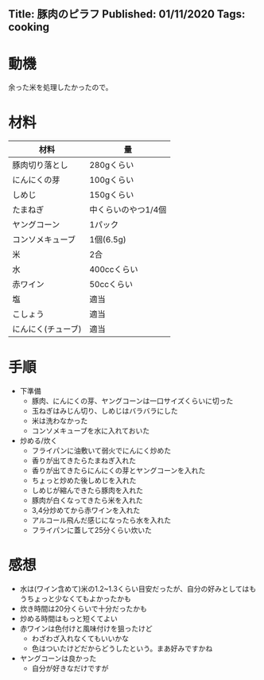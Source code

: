 Title: 豚肉のピラフ
Published: 01/11/2020
Tags: cooking 
---
# 動機
余った米を処理したかったので。

# 材料
|材料|量|
|---|---|
|豚肉切り落とし|280gくらい|
|にんにくの芽|100gくらい|
|しめじ|150gくらい|
|たまねぎ|中くらいのやつ1/4個|
|ヤングコーン|1パック|
|コンソメキューブ|1個(6.5g)|
|米|2合|
|水|400ccくらい|
|赤ワイン|50ccくらい|
|塩|適当|
|こしょう|適当|
|にんにく(チューブ)|適当|

# 手順
* 下準備
  * 豚肉、にんにくの芽、ヤングコーンは一口サイズくらいに切った
  * 玉ねぎはみじん切り、しめじはバラバラにした
  * 米は洗わなかった
  * コンソメキューブを水に入れておいた
* 炒める/炊く
  * フライパンに油敷いて弱火でにんにく炒めた
  * 香りが出てきたらたまねぎ入れた
  * 香りが出てきたらにんにくの芽とヤングコーンを入れた
  * ちょっと炒めた後しめじを入れた
  * しめじが縮んできたら豚肉を入れた
  * 豚肉が白くなってきたら米を入れた
  * 3,4分炒めてから赤ワインを入れた
  * アルコール飛んだ感じになったら水を入れた
  * フライパンに蓋して25分くらい炊いた

# 感想
* 水は(ワイン含めて)米の1.2~1.3くらい目安だったが、自分の好みとしてはもうちょっと少なくてもよかったかも
* 炊き時間は20分くらいで十分だったかも
* 炒める時間はもっと短くてよい
* 赤ワインは色付けと風味付けを狙ったけど
  * わざわざ入れなくてもいいかな
  * 色はついたけどだからどうしたという。まあ好みですかね
* ヤングコーンは良かった
  * 自分が好きなだけですが